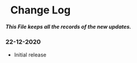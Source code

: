 # &nbsp; Change Log

##### This File keeps all the records of the new updates.

### 22-12-2020

- Initial release
